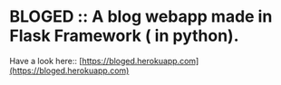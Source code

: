 # BLOGED :: A blog webapp made in Flask Framework ( in python).

Have a look here:: [https://bloged.herokuapp.com](https://bloged.herokuapp.com)
